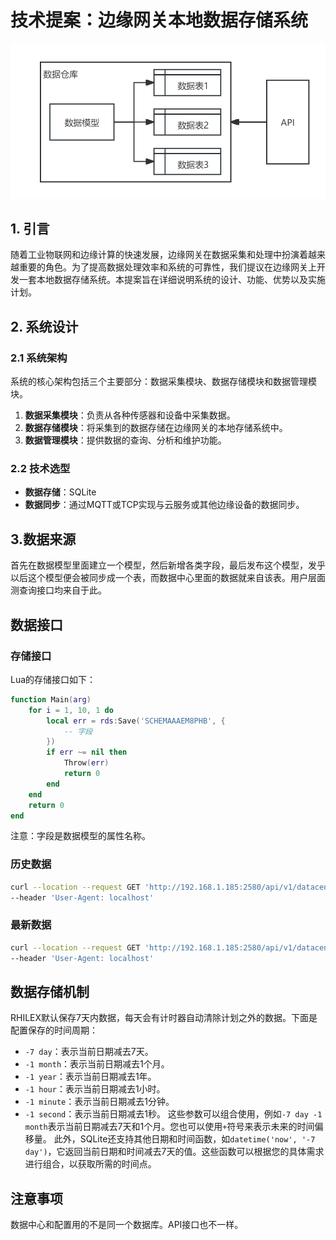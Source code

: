 # 技术提案：边缘网关本地数据存储系统
![1714196948398](image/readme/1714196948398.png)
## 1. 引言
随着工业物联网和边缘计算的快速发展，边缘网关在数据采集和处理中扮演着越来越重要的角色。为了提高数据处理效率和系统的可靠性，我们提议在边缘网关上开发一套本地数据存储系统。本提案旨在详细说明系统的设计、功能、优势以及实施计划。
## 2. 系统设计
### 2.1 系统架构
系统的核心架构包括三个主要部分：数据采集模块、数据存储模块和数据管理模块。
1. **数据采集模块**：负责从各种传感器和设备中采集数据。
2. **数据存储模块**：将采集到的数据存储在边缘网关的本地存储系统中。
3. **数据管理模块**：提供数据的查询、分析和维护功能。
### 2.2 技术选型
- **数据存储**：SQLite
- **数据同步**：通过MQTT或TCP实现与云服务或其他边缘设备的数据同步。
## 3.数据来源
首先在数据模型里面建立一个模型，然后新增各类字段，最后发布这个模型，发乎以后这个模型便会被同步成一个表，而数据中心里面的数据就来自该表。用户层面测查询接口均来自于此。

## 数据接口
### 存储接口
Lua的存储接口如下：
```lua
function Main(arg)
    for i = 1, 10, 1 do
        local err = rds:Save('SCHEMAAAEM8PHB', {
            -- 字段
        })
        if err ~= nil then
            Throw(err)
            return 0
        end
    end
    return 0
end

```
注意：字段是数据模型的属性名称。

### 历史数据
```sh
curl --location --request GET 'http://192.168.1.185:2580/api/v1/datacenter/queryDataList?uuid=SCHEMAAAEM8PHB&current=1&size=10&order=DESC' \
--header 'User-Agent: localhost'
```
### 最新数据
```sh
curl --location --request GET 'http://192.168.1.185:2580/api/v1/datacenter/queryLastData?uuid=SCHEMAZ848ZRDG' \
--header 'User-Agent: localhost'
```

## 数据存储机制
RHILEX默认保存7天内数据，每天会有计时器自动清除计划之外的数据。下面是配置保存的时间周期：
- `-7 day`：表示当前日期减去7天。
- `-1 month`：表示当前日期减去1个月。
- `-1 year`：表示当前日期减去1年。
- `-1 hour`：表示当前日期减去1小时。
- `-1 minute`：表示当前日期减去1分钟。
- `-1 second`：表示当前日期减去1秒。
这些参数可以组合使用，例如`-7 day -1 month`表示当前日期减去7天和1个月。您也可以使用`+`符号来表示未来的时间偏移量。
此外，SQLite还支持其他日期和时间函数，如`datetime('now', '-7 day')`，它返回当前日期和时间减去7天的值。这些函数可以根据您的具体需求进行组合，以获取所需的时间点。

## 注意事项
数据中心和配置用的不是同一个数据库。API接口也不一样。
